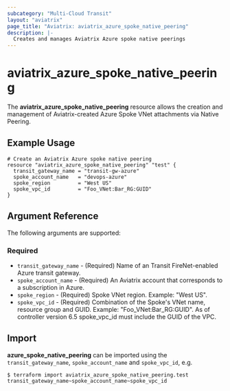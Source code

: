 ```yaml
---
subcategory: "Multi-Cloud Transit"
layout: "aviatrix"
page_title: "Aviatrix: aviatrix_azure_spoke_native_peering"
description: |-
  Creates and manages Aviatrix Azure spoke native peerings
---
```


# aviatrix_azure_spoke_native_peering

The **aviatrix_azure_spoke_native_peering** resource allows the creation and management of Aviatrix-created Azure Spoke VNet attachments via Native Peering.

## Example Usage

```hcl
# Create an Aviatrix Azure spoke native peering
resource "aviatrix_azure_spoke_native_peering" "test" {
  transit_gateway_name = "transit-gw-azure"
  spoke_account_name   = "devops-azure"
  spoke_region         = "West US"
  spoke_vpc_id         = "Foo_VNet:Bar_RG:GUID"
}
```

## Argument Reference

The following arguments are supported:

### Required
* `transit_gateway_name` - (Required) Name of an Transit FireNet-enabled Azure transit gateway.
* `spoke_account_name` - (Required) An Aviatrix account that corresponds to a subscription in Azure.
* `spoke_region` - (Required) Spoke VNet region. Example: "West US".
* `spoke_vpc_id` - (Required) Combination of the Spoke's VNet name, resource group and GUID. Example: "Foo_VNet:Bar_RG:GUID". As of controller version 6.5 spoke_vpc_id must include the GUID of the VPC.

## Import

**azure_spoke_native_peering** can be imported using the `transit_gateway_name`, `spoke_account_name` and `spoke_vpc_id`, e.g.

```
$ terraform import aviatrix_azure_spoke_native_peering.test transit_gateway_name~spoke_account_name~spoke_vpc_id
```
